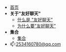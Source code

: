 - [首页](index.md)
- **关于"友好聊天"**
  - [什么是 "友好聊天"](a.md)
  - [为什么要"友好聊天"](b.md)
- **集合**
  - [集合](c.md)
- 📫:2534160780@qq.com
